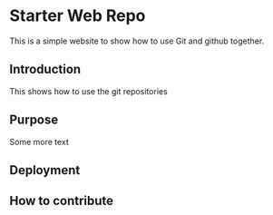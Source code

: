 # Starter Web Repo

This is a simple website to show how to use Git and github together.

## Introduction

This shows how to use the git repositories

## Purpose

Some more text

## Deployment

## How to contribute